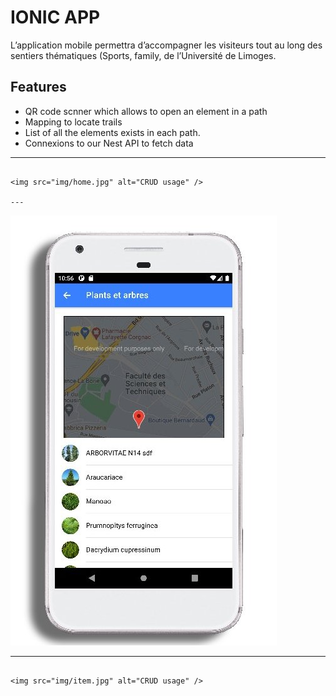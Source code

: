 ﻿# IONIC APP 
 
 L’application mobile permettra d’accompagner les visiteurs tout au long des sentiers thématiques (Sports, family,  de l’Université de Limoges.
 
## Features

- QR code scnner which allows to open an element in a path
- Mapping to locate trails
- List of all the elements exists in each path.
- Connexions to our Nest API to fetch data

---

```

<img src="img/home.jpg" alt="CRUD usage" />

---

```

<img src="img/listing.jpg" alt="CRUD usage" />

---

```

<img src="img/item.jpg" alt="CRUD usage" />
 
